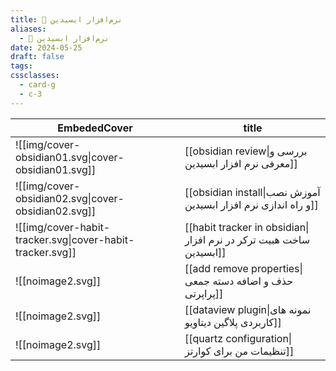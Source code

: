 ```yaml
---
title: 🔮 نرم‌افزار ابسیدین
aliases:
  - 🔮 نرم‌افزار ابسیدین
date: 2024-05-25
draft: false
tags: 
cssclasses:
  - card-g
  - c-3
---
```

<style>
	.giscus {
		display: none;
		}
</style>


<!-- QueryToSerialize: table without id EmbededCover, "[[" + file.name + "|" + title + "]]" as title FLATTEN choice(typeof(image)="link", embed(link(choice(typeof(image)="link", image, this.file.link))), "![[noimage2.svg]]") AS EmbededCover WHERE draft = false AND parent = [[obsidian|🔮 نرم‌افزار ابسیدین]] SORT hierarchy ASC -->
<!-- SerializedQuery: table without id EmbededCover, "[[" + file.name + "|" + title + "]]" as title FLATTEN choice(typeof(image)="link", embed(link(choice(typeof(image)="link", image, this.file.link))), "![[noimage2.svg]]") AS EmbededCover WHERE draft = false AND parent = [[obsidian|🔮 نرم‌افزار ابسیدین]] SORT hierarchy ASC -->

| EmbededCover                                              | title                                                              |
| --------------------------------------------------------- | ------------------------------------------------------------------ |
| ![[img/cover-obsidian01.svg\|cover-obsidian01.svg]]       | [[obsidian review\|بررسی و معرفی نرم افزار ابسیدین]]               |
| ![[img/cover-obsidian02.svg\|cover-obsidian02.svg]]       | [[obsidian install\|آموزش نصب و راه اندازی نرم افزار ابسیدین]]     |
| ![[img/cover-habit-tracker.svg\|cover-habit-tracker.svg]] | [[habit tracker in obsidian\|ساخت هبیت ترکر در نرم افزار ابسیدین]] |
| ![[noimage2.svg]]                                         | [[add remove properties\|حذف و اضافه دسته جمعی پراپرتی]]           |
| ![[noimage2.svg]]                                         | [[dataview plugin\|نمونه های کاربردی پلاگین دیتاویو]]              |
| ![[noimage2.svg]]                                         | [[quartz configuration\|تنظیمات من برای کوارتز]]                   |
<!-- SerializedQuery END -->



